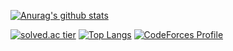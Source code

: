 [![Anurag's github stats](https://github-readme-stats.vercel.app/api?username=MarbinSpectrum)](https://github.com/anuraghazra/github-readme-stats)

[![solved.ac tier](http://mazassumnida.wtf/api/generate_badge?boj=9507ym)](https://solved.ac/9507ym)
[![Top Langs](https://github-readme-stats.vercel.app/api/top-langs/?username=anuraghazra&layout=compact)](https://github.com/anuraghazra/github-readme-stats)
[![CodeForces Profile](http://cf.leed.at?id={handle})](https://codeforces.com/profile/{handle})
